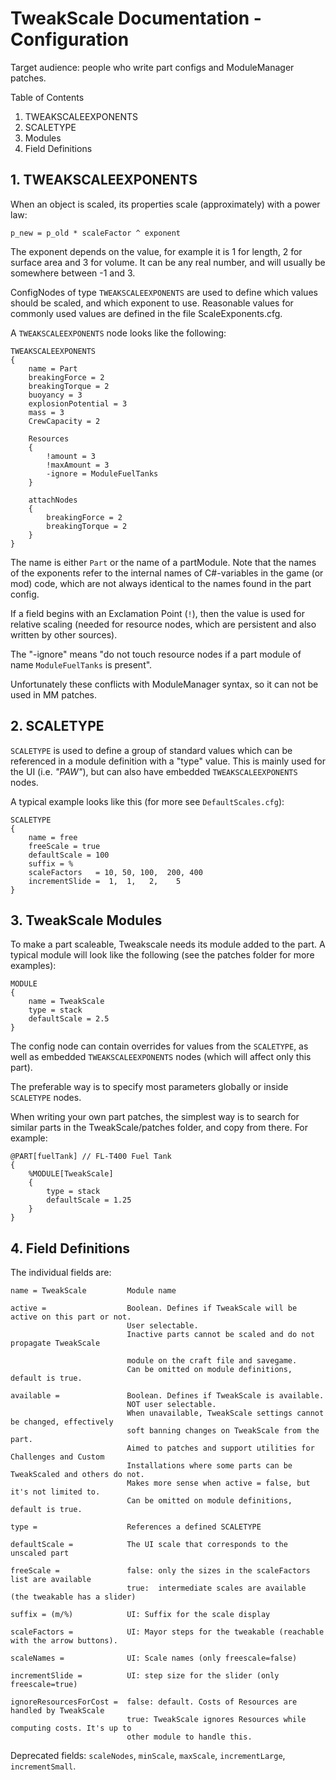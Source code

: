 # TweakScale Documentation - Configuration

Target audience: people who write part configs and ModuleManager patches. 

Table of Contents

1. TWEAKSCALEEXPONENTS
2. SCALETYPE
3. Modules
4. Field Definitions


## 1.	TWEAKSCALEEXPONENTS

When an object is scaled, its properties scale (approximately) with a power law:

	p_new = p_old * scaleFactor ^ exponent

The exponent depends on the value, for example it is 1 for length, 2 for surface area and 3 for volume. It can be any real number, and will usually be somewhere between -1 and 3. 

ConfigNodes of type `TWEAKSCALEEXPONENTS` are used to define which values should be scaled, and which exponent to use. Reasonable values for commonly used values are defined in the file ScaleExponents.cfg. 

A `TWEAKSCALEEXPONENTS` node looks like the following:

    TWEAKSCALEEXPONENTS
    {
        name = Part
        breakingForce = 2
        breakingTorque = 2
        buoyancy = 3
        explosionPotential = 3
        mass = 3
        CrewCapacity = 2
    
        Resources
        {
            !amount = 3
            !maxAmount = 3
            -ignore = ModuleFuelTanks
        }
    
        attachNodes
        {
            breakingForce = 2
            breakingTorque = 2
        }
    }

The name is either `Part` or the name of a partModule. Note that the names of the exponents refer to the internal names of C#-variables in the game (or mod) code, which are not always identical to the names found in the part config. 

If a field begins with an Exclamation Point (`!`), then the value is used for relative scaling (needed for resource nodes, which are persistent and also written by other sources). 

The "-ignore" means "do not touch resource nodes if a part module of name `ModuleFuelTanks` is present". 

Unfortunately these conflicts with ModuleManager syntax, so it can not be used in MM patches. 

## 2.	SCALETYPE

`SCALETYPE` is used to define a group of standard values which can be referenced in a module definition with a "type" value. This is mainly used for the UI (i.e. *"PAW"*), but can also have embedded `TWEAKSCALEEXPONENTS` nodes. 

A typical example looks like this (for more see `DefaultScales.cfg`):

    SCALETYPE
    {
        name = free
        freeScale = true
        defaultScale = 100
        suffix = %
        scaleFactors   = 10, 50, 100,  200, 400
        incrementSlide =  1,  1,   2,    5
    }


## 3.	TweakScale Modules

To make a part scaleable, Tweakscale needs its module added to the part. A typical 
module will look like the following (see the patches folder for more examples):

    MODULE
    {
        name = TweakScale
        type = stack
        defaultScale = 2.5
    }

The config node can contain overrides for values from the `SCALETYPE`, as well as embedded `TWEAKSCALEEXPONENTS` nodes (which will affect only this part).

The preferable way is to specify most parameters globally or inside `SCALETYPE` nodes. 

When writing your own part patches, the simplest way is to search for similar parts in the TweakScale/patches folder, and copy from there. For example: 

    @PART[fuelTank] // FL-T400 Fuel Tank
    {
        %MODULE[TweakScale]
        {
            type = stack
            defaultScale = 1.25
        }
    }


## 4.	Field Definitions

The individual fields are:

    name = TweakScale         Module name

    active =                  Boolean. Defines if TweakScale will be active on this part or not.
                              User selectable.
                              Inactive parts cannot be scaled and do not propagate TweakScale

                              module on the craft file and savegame.
                              Can be omitted on module definitions, default is true.

    available =               Boolean. Defines if TweakScale is available.
                              NOT user selectable.
                              When unavailable, TweakScale settings cannot be changed, effectively
                              soft banning changes on TweakScale from the part.
                              Aimed to patches and support utilities for Challenges and Custom
                              Installations where some parts can be TweakScaled and others do not.
                              Makes more sense when active = false, but it's not limited to.
                              Can be omitted on module definitions, default is true.

    type =                    References a defined SCALETYPE

    defaultScale =            The UI scale that corresponds to the unscaled part

    freeScale =               false: only the sizes in the scaleFactors list are available
                              true:  intermediate scales are available (the tweakable has a slider)

    suffix = (m/%)            UI: Suffix for the scale display

    scaleFactors =            UI: Mayor steps for the tweakable (reachable with the arrow buttons). 

    scaleNames =              UI: Scale names (only freescale=false)

    incrementSlide =          UI: step size for the slider (only freescale=true)

    ignoreResourcesForCost =  false: default. Costs of Resources are handled by TweakScale
                              true: TweakScale ignores Resources while computing costs. It's up to
                              other module to handle this.

Deprecated fields: `scaleNodes`, `minScale`, `maxScale`, `incrementLarge`, `incrementSmall`.
